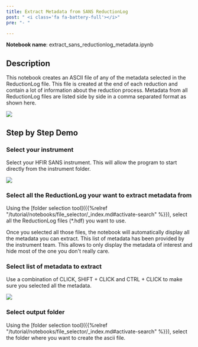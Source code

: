 ```yaml
---
title: Extract Metadata from SANS ReductionLog
post: " <i class='fa fa-battery-full'></i>"
pre: "- "

---
```


**Notebook name**: extract_sans_reductionlog_metadata.ipynb

## Description

This notebook creates an ASCII file of any of the metadata selected in the ReductionLog file.
This file is created at the end of each reduction and contain a lot of information about
the reduction process. Metadata from all ReductionLog files are listed side by side in a comma
separated format as shown here. 

<img src='/tutorial/notebooks/extract_sans_reductionlog_metadata/images/example_of_output.png' />

## Step by Step Demo

### Select your instrument

Select your HFIR SANS instrument. This will allow the program to start directly from the instrument
folder. 

<img src='/tutorial/notebooks/extract_sans_reductionlog_metadata/images/select_instrument.png' />

### Select all the ReductionLog your want to extract metadata from

Using the [folder selection tool]({{%relref "/tutorial/notebooks/file_selector/_index.md#activate-search" %}}), select 
all the ReductionLog files (*.hdf) you want to use. 

Once you selected all those files, the notebook will automatically display all the metadata you
can extract. This list of metadata has been provided by the instrument team. This allows to 
only display the metadata of interest and hide most of the one you don't really care.

### Select list of metadata to extract

Use a combination of CLICK, SHIFT + CLICK and CTRL + CLICK to make sure you selected all the metadata.

<img src='/tutorial/notebooks/extract_sans_reductionlog_metadata/images/select_metadata.gif' />

### Select output folder

Using the [folder selection tool]({{%relref "/tutorial/notebooks/file_selector/_index.md#activate-search" %}}), select 
the folder where you want to create the ascii file. 

